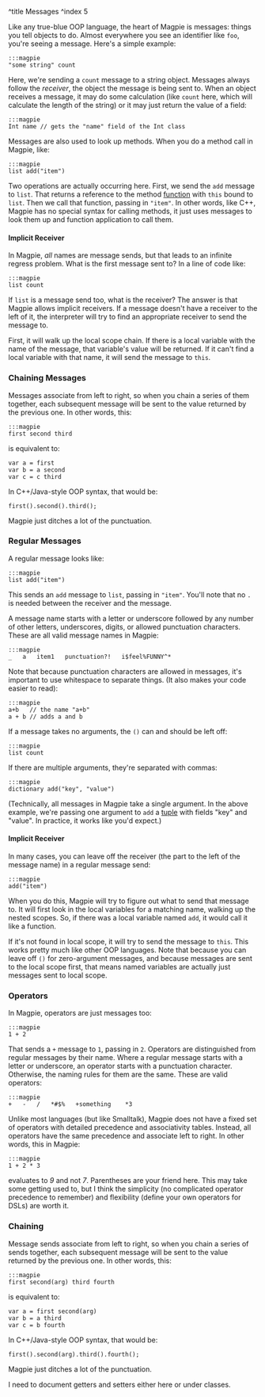 ^title Messages
^index 5

Like any true-blue OOP language, the heart of Magpie is messages: things you tell objects to do. Almost everywhere you see an identifier like `foo`, you're seeing a message. Here's a simple example:

    :::magpie
    "some string" count

Here, we're sending a `count` message to a string object. Messages always follow the *receiver*, the object the message is being sent to. When an object receives a message, it may do some calculation (like `count` here, which will calculate the length of the string) or it may just return the value of a field:

    :::magpie
    Int name // gets the "name" field of the Int class

Messages are also used to look up methods. When you do a method call in Magpie, like:

    :::magpie
    list add("item")

Two operations are actually occurring here. First, we send the `add` message to `list`. That returns a reference to the method [function](functions.html) with `this` bound to `list`. Then we call that function, passing in `"item"`. In other words, like C++, Magpie has no special syntax for calling methods, it just uses messages to look them up and function application to call them.

#### Implicit Receiver

In Magpie, *all* names are message sends, but that leads to an infinite regress problem. What is the first message sent to? In a line of code like:

    :::magpie
    list count

If `list` is a message send too, what is the receiver? The answer is that Magpie allows implicit receivers. If a message doesn't have a receiver to the left of it, the interpreter will try to find an appropriate receiver to send the message to.

First, it will walk up the local scope chain. If there is a local variable with the name of the message, that variable's value will be returned. If it can't find a local variable with that name, it will send the message to `this`.

### Chaining Messages

Messages associate from left to right, so when you chain a series of them together, each subsequent message will be sent to the value returned by the previous one. In other words, this:

    :::magpie
    first second third

is equivalent to:

    var a = first
    var b = a second
    var c = c third

In C++/Java-style OOP syntax, that would be:

    first().second().third();

Magpie just ditches a lot of the punctuation.




### Regular Messages 

A regular message looks like:

    :::magpie
    list add("item")

This sends an `add` message to `list`, passing in `"item"`. You'll note that no `.` is needed between the receiver and the message.

A message name starts with a letter or underscore followed by any number of other letters, underscores, digits, or allowed punctuation characters. These are all valid message names in Magpie:

    :::magpie
    _   a   item1   punctuation?!   i$feel%FUNNY^*

Note that because punctuation characters are allowed in messages, it's important to use whitespace to separate things. (It also makes your code easier to read):

    :::magpie
    a+b   // the name "a+b"
    a + b // adds a and b

If a message takes no arguments, the `()` can and should be left off:

    :::magpie
    list count

If there are multiple arguments, they're separated with commas:

    :::magpie
    dictionary add("key", "value")

(Technically, all messages in Magpie take a single argument. In the above example, we're passing one argument to `add` a [tuple](compound-values.html) with fields "key" and "value". In practice, it works like you'd expect.)

#### Implicit Receiver

In many cases, you can leave off the receiver (the part to the left of the message name) in a regular message send:

    :::magpie
    add("item")

When you do this, Magpie will try to figure out what to send that message to. It
will first look in the local variables for a matching name, walking up the
nested scopes. So, if there was a local variable named `add`, it would call it
like a function.

If it's not found in local scope, it will try to send the message to `this`.
This works pretty much like other OOP languages. Note that because you can leave
off `()` for zero-argument messages, and because messages are sent to the local
scope first, that means named variables are actually just messages sent to local
scope.

### Operators

In Magpie, operators are just messages too:

    :::magpie
    1 + 2

That sends a `+` message to `1`, passing in `2`. Operators are distinguished from regular messages by their name. Where a regular message starts with a letter or underscore, an operator starts with a punctuation character. Otherwise, the naming rules for them are the same. These are valid operators:

    :::magpie
    +   -   /   *#$%   +something    *3

Unlike most languages (but like Smalltalk), Magpie does not have a fixed set of operators with detailed precedence and associativity tables. Instead, all operators have the same precedence and associate left to right. In other words, this in Magpie:

    :::magpie
    1 + 2 * 3

evaluates to *9* and not *7*. Parentheses are your friend here. This may take some getting used to, but I think the simplicity (no complicated operator precedence to remember) and flexibility (define your own operators for DSLs) are worth it.

### Chaining

Message sends associate from left to right, so when you chain a series of sends together, each subsequent message will be sent to the value returned by the previous one. In other words, this:

    :::magpie
    first second(arg) third fourth

is equivalent to:

    var a = first second(arg)
    var b = a third
    var c = b fourth

In C++/Java-style OOP syntax, that would be:

    first().second(arg).third().fourth();

Magpie just ditches a lot of the punctuation.

<p class="future">
I need to document getters and setters either here or under classes.
</p>
